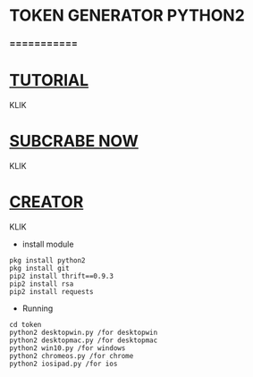 # TOKEN GENERATOR PYTHON2
### ===========
# [TUTORIAL](https://youtu.be/NwMYG_jn1HM)
KLIK
# [SUBCRABE NOW](https://www.youtube.com/channel/UCycBrqSWEHdk-slnhUmGWiQ)
KLIK
# [CREATOR](http://line.me/ti/p/~adiputra.95)
KLIK
- install module
``` 
pkg install python2
pkg install git
pip2 install thrift==0.9.3
pip2 install rsa
pip2 install requests
```

- Running
```
cd token
python2 desktopwin.py /for desktopwin
python2 desktopmac.py /for desktopmac
python2 win10.py /for windows
python2 chromeos.py /for chrome
python2 iosipad.py /for ios

```
